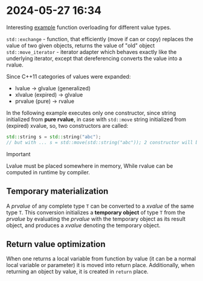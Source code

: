 # 2024-05-27 16:34

Interesting [example](./overloading_example.cpp) function overloading for different value types.

`std::exchange` - function, that efficiently (move if can or copy) replaces the value of two given objects, returns the value of "old" object
`std::move_iterator` - iterator adapter which behaves exactly like the
underlying iterator, except that dereferencing converts the value into a
rvalue.

Since C++11 categories of values were expanded:

- lvalue → glvalue (generalized)
- xlvalue (expired) → glvalue
- prvalue (pure) → rvalue

In the following example executes only one constructor, since string initialized
from **pure rvalue**, in case with `std::move` string initialized from (expired)
xvalue, so, two constructors are called:

```cpp
std::string s = std::string("abc");
// but with ... s = std::move(std::string("abc")); 2 constructor will be called
```

> [!IMPORTANT]
> Lvalue must be placed somewhere in memory, While rvalue can be computed in
> runtime by compiler.

## Temporary materialization

A _prvalue_ of any complete type `T` can be converted to a _xvalue_ of the same
type `T`. This conversion initializes a **temporary object** of type `T` from
the _prvalue_ by evaluating the _prvalue_ with the temporary object as its
result object, and produces a _xvalue_ denoting the temporary object.

## Return value optimization

When one returns a local variable from function by value (it can be a normal
local variable or parameter) it is moved into return place. Additionally, when
returning an object by value, it is created in `return` place.
